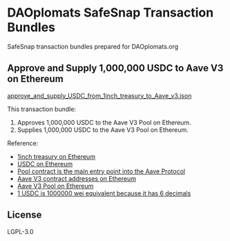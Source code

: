 # DAOplomats SafeSnap Transaction Bundles
SafeSnap transaction bundles prepared for DAOplomats.org

## Approve and Supply 1,000,000 USDC to Aave V3 on Ethereum
[approve_and_supply_USDC_from_1inch_treasury_to_Aave_v3.json](https://github.com/MantisClone/daoplomats-safe-tasks/blob/master/approve_and_supply_USDC_from_1inch_treasury_to_Aave_v3.json)

This transaction bundle:
1. Approves 1,000,000 USDC to the Aave V3 Pool on Ethereum.
2. Supplies 1,000,000 USDC to the Aave V3 Pool on Ethereum.

Reference:
* [1inch treasury on Ethereum](https://etherscan.io/address/0x7951c7ef839e26F63DA87a42C9a87986507f1c07)
* [USDC on Ethereum](https://etherscan.io/address/0xa0b86991c6218b36c1d19d4a2e9eb0ce3606eb48)
* [Pool contract is the main entry point into the Aave Protocol](https://docs.aave.com/developers/getting-started/contracts-overview#pool)
* [Aave V3 contract addresses on Ethereum](https://docs.aave.com/developers/deployed-contracts/v3-mainnet/ethereum-mainnet)
* [Aave V3 Pool on Ethereum](https://etherscan.io/address/0x87870Bca3F3fD6335C3F4ce8392D69350B4fA4E2)
* [1 USDC is 1000000 wei equivalent because it has 6 decimals](https://ethereum.stackexchange.com/a/127461)


## License
LGPL-3.0
